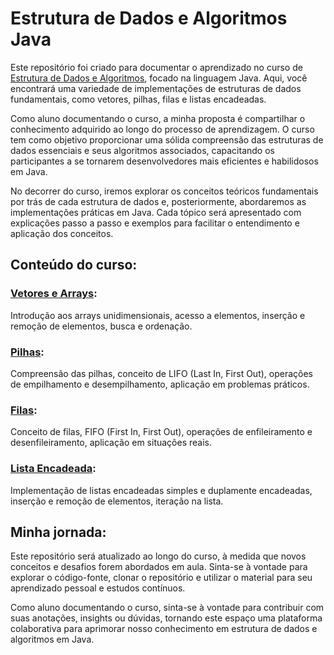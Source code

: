 # Estrutura de Dados e Algoritmos Java

Este repositório foi criado para documentar o aprendizado no curso de [Estrutura de Dados e Algoritmos](https://loiane.training/curso/estrutura-de-dados), focado na linguagem Java. Aqui, você encontrará uma variedade de implementações de estruturas de dados fundamentais, como vetores, pilhas, filas e listas encadeadas.

Como aluno documentando o curso, a minha proposta é compartilhar o conhecimento adquirido ao longo do processo de aprendizagem. O curso tem como objetivo proporcionar uma sólida compreensão das estruturas de dados essenciais e seus algoritmos associados, capacitando os participantes a se tornarem desenvolvedores mais eficientes e habilidosos em Java.

No decorrer do curso, iremos explorar os conceitos teóricos fundamentais por trás de cada estrutura de dados e, posteriormente, abordaremos as implementações práticas em Java. Cada tópico será apresentado com explicações passo a passo e exemplos para facilitar o entendimento e aplicação dos conceitos.

## Conteúdo do curso:

### [Vetores e Arrays](https://github.com/emanoelcampos/java-data-structures-algorithms/tree/master/src/vetores/arrays): 
Introdução aos arrays unidimensionais, acesso a elementos, inserção e remoção de elementos, busca e ordenação.
### [Pilhas](https://github.com/emanoelcampos/java-data-structures-algorithms/tree/master/src/pilhas):
Compreensão das pilhas, conceito de LIFO (Last In, First Out), operações de empilhamento e desempilhamento, aplicação em problemas práticos.
### [Filas](https://github.com/emanoelcampos/java-data-structures-algorithms/tree/master/src/estrutura/dados/filas):
Conceito de filas, FIFO (First In, First Out), operações de enfileiramento e desenfileiramento, aplicação em situações reais.
### [Lista Encadeada](https://github.com/emanoelcampos/java-data-structures-algorithms/tree/master/src/estrutura/dados/listas):
Implementação de listas encadeadas simples e duplamente encadeadas, inserção e remoção de elementos, iteração na lista.

## Minha jornada:
Este repositório será atualizado ao longo do curso, à medida que novos conceitos e desafios forem abordados em aula. Sinta-se à vontade para explorar o código-fonte, clonar o repositório e utilizar o material para seu aprendizado pessoal e estudos contínuos.

Como aluno documentando o curso, sinta-se à vontade para contribuir com suas anotações, insights ou dúvidas, tornando este espaço uma plataforma colaborativa para aprimorar nosso conhecimento em estrutura de dados e algoritmos em Java.






